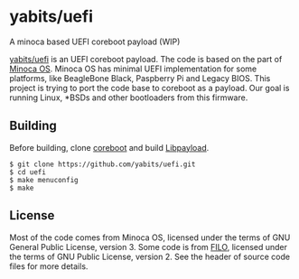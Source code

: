 # yabits/uefi

A minoca based UEFI coreboot payload (WIP)

[yabits/uefi](https://github.com/yabits/uefi) is an UEFI coreboot payload.
The code is based on the part of [Minoca OS](https://github.com/minoca/os).
Minoca OS has minimal UEFI implementation for some platforms,
like BeagleBone Black, Paspberry Pi and Legacy BIOS.
This project is trying to port the code base to coreboot as a payload.
Our goal is running Linux, \*BSDs and other bootloaders from this firmware.

## Building

Before building, clone
[coreboot](http://review.coreboot.org/p/coreboot)
and build
[Libpayload](https://www.coreboot.org/Libpayload).

```
$ git clone https://github.com/yabits/uefi.git
$ cd uefi
$ make menuconfig
$ make
```

## License

Most of the code comes from Minoca OS, licensed under
the terms of GNU General Public License, version 3.
Some code is from [FILO](http://review.coreboot.org/p/filo.git),
licensed under the terms of GNU Public License, version 2.
See the header of source code files for more details.
